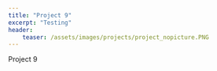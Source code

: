 ```yaml
---
title: "Project 9"
excerpt: "Testing"
header:
    teaser: /assets/images/projects/project_nopicture.PNG
---
```


Project 9